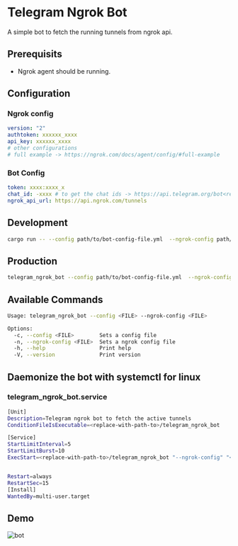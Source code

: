 # Telegram Ngrok Bot

A simple bot to fetch the running tunnels from ngrok api.

## Prerequisits

- Ngrok agent should be running.
  
## Configuration

### Ngrok config

```yaml
version: "2"
authtoken: xxxxxx_xxxx
api_key: xxxxxx_xxxx
# other configurations
# full example -> https://ngrok.com/docs/agent/config/#full-example
```

### Bot Config
```yaml
token: xxxx:xxxx_x
chat_id: -xxxx # to get the chat ids -> https://api.telegram.org/bot<replace-with-bot-id>/getUpdates
ngrok_api_url: https://api.ngrok.com/tunnels
```


## Development
```sh
cargo run -- --config path/to/bot-config-file.yml  --ngrok-config path/to/ngrok-config.yml
```

## Production
```sh
telegram_ngrok_bot --config path/to/bot-config-file.yml  --ngrok-config path/to/ngrok-config.yml
```

## Available Commands

```sh
Usage: telegram_ngrok_bot --config <FILE> --ngrok-config <FILE>

Options:
  -c, --config <FILE>        Sets a config file
  -n, --ngrok-config <FILE>  Sets a ngrok config file
  -h, --help                 Print help
  -V, --version              Print version
```

## Daemonize the bot with systemctl for linux 
### telegram_ngrok_bot.service

```sh
[Unit]
Description=Telegram ngrok bot to fetch the active tunnels
ConditionFileIsExecutable=<replace-with-path-to>/telegram_ngrok_bot

[Service]
StartLimitInterval=5
StartLimitBurst=10
ExecStart=<replace-with-path-to>/telegram_ngrok_bot "--ngrok-config" "<replace-with-path-to>/ngrok.yml" "--config" "<replace-with-path-to>/telegram_ngrok_bot/bot.yml"


Restart=always
RestartSec=15
[Install]
WantedBy=multi-user.target
```

## Demo

![bot](https://ishandongol.com.np/assets/media/ngrok-bot.jpeg)
